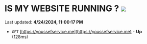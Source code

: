 # IS MY WEBSITE RUNNING ? [![](https://img.shields.io/static/v1?label=Sponsor&message=%E2%9D%A4&logo=GitHub&color=%23fe8e86)](https://github.com/sponsors/<username>)

Last updated: **4/24/2024, 11:00:17 PM**

- `GET` [https://youssefservice.me](https://youssefservice.me) - **Up** (128ms)
